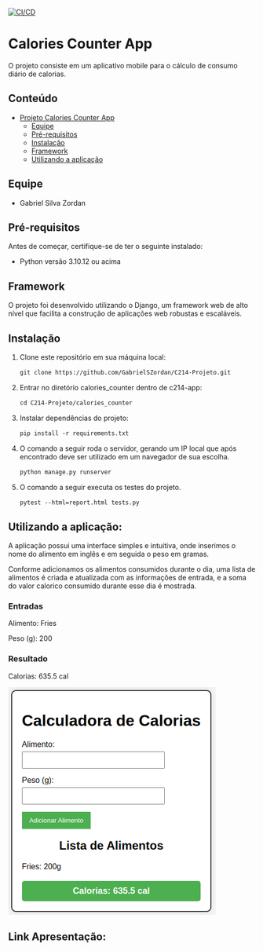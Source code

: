 [![CI/CD](https://github.com/pedrohdsouza/c214-app/actions/workflows/actions.yaml/badge.svg?branch=main)](https://github.com/pedrohdsouza/c214-app/actions/workflows/actions.yaml)

# Calories Counter App

O projeto consiste em um aplicativo mobile para o cálculo de consumo diário de calorias.

## Conteúdo

- [Projeto Calories Counter App](#calories-counter-app)
  - [Equipe](#equipe)
  - [Pré-requisitos](#pré-requisitos)
  - [Instalação](#instalação)
  - [Framework](#framework)
  - [Utilizando a aplicação](#utilizando-a-aplicação)

## Equipe

- Gabriel Silva Zordan

## Pré-requisitos

Antes de começar, certifique-se de ter o seguinte instalado:

- Python versão 3.10.12 ou acima

## Framework

O projeto foi desenvolvido utilizando o Django, um framework web de alto nível que facilita a construção de aplicações web robustas e escaláveis.

## Instalação

1. Clone este repositório em sua máquina local:

    ```markdown
   git clone https://github.com/GabrielSZordan/C214-Projeto.git
    ```
2. Entrar no diretório calories_counter dentro de c214-app:

    ```markdown
    cd C214-Projeto/calories_counter
    ```
3. Instalar dependências do projeto:

    ```markdown
    pip install -r requirements.txt
    ```

4. O comando a seguir roda o servidor, gerando um IP local que após encontrado deve ser utilizado em um navegador de sua escolha.

    ```markdown
    python manage.py runserver
    ```

5. O comando a seguir executa os testes do projeto.

    ```markdown
    pytest --html=report.html tests.py
    ```

## Utilizando a aplicação:
A aplicação possui uma interface simples e intuitiva, onde inserimos o nome do alimento em inglês e em seguida o peso em gramas.
 
Conforme adicionamos os alimentos consumidos durante o dia, uma lista de alimentos é criada e atualizada com as informações de entrada, e a soma do valor calorico consumido durante esse dia é mostrada.

### Entradas
Alimento: Fries 

Peso (g): 200

### Resultado
Calorias: 635.5 cal

![Alt text](image.png)


## Link Apresentação:
